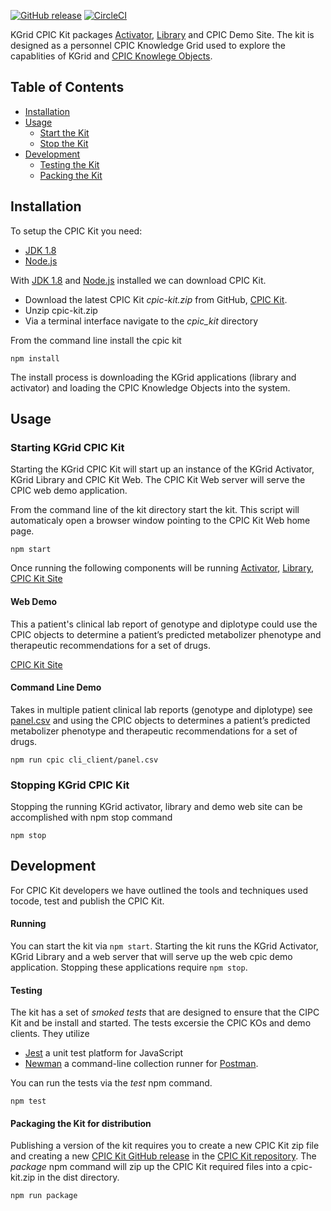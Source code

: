 [![GitHub release](https://img.shields.io/github/release/kgrid-demos/cpic-kit.svg)](https://github.com/kgrid-demos/cpic-kit/releases/)
[![CircleCI](https://circleci.com/gh/kgrid-demos/cpic-kit.svg?style=svg)](https://circleci.com/gh/kgrid-demos/cpic-kit)


KGrid CPIC Kit packages [Activator](http://kgrid.org/kgrid-activator/), [Library](http://kgrid.org/kgrid-library) and CPIC Demo Site.  The kit is designed as a personnel CPIC Knowledge Grid used to explore the capablities of KGrid and [CPIC Knowlege Objects](https://kgrid-objects.github.io/cpic-objects/).

## Table of Contents
   * [Installation](#installation)
   * [Usage](#usage)
     * [Start the Kit](#starting-kgrid-cpic-kit)
     * [Stop the Kit](#stopping-kgrid-cpic-kit)
   * [Development](#development)
     * [Testing the Kit](#testing)
     * [Packing the Kit](#packaging-the-kit-for-distribution)
     
## Installation

To setup the CPIC Kit you need:

- [JDK 1.8](http://www.oracle.com/technetwork/java/javase/downloads/jdk8-downloads-2133151.html)
- [Node.js](http://nodejs.org/)

With [JDK 1.8](http://www.oracle.com/technetwork/java/javase/downloads/jdk8-downloads-2133151.html)
and [Node.js](http://nodejs.org/) installed we can download CPIC Kit.

* Download the latest CPIC Kit *cpic-kit.zip* from GitHub, 
[CPIC Kit](https://github.com/kgrid-demos/cpic-kit/releases/latest). 
* Unzip cpic-kit.zip
* Via a terminal interface navigate to the *cpic_kit* directory

From the command line install the cpic kit
```
npm install
```
The install process is downloading the KGrid applications (library and activator) and loading the 
CPIC Knowledge Objects into the system.


## Usage

### Starting KGrid CPIC Kit
Starting the KGrid CPIC Kit will start up an instance of the KGrid Activator, KGrid Library and CPIC Kit Web. The CPIC Kit Web server will serve the CPIC web demo application.

From the command line of the kit directory start the kit.  This script will automaticaly open a browser window pointing to the  CPIC Kit Web home page.
```
npm start
```
Once running the following components will be running [Activator](http://localhost:8082), [Library](http://localhost:8081), [CPIC Kit Site](http://localhost:8080)


#### Web Demo
This a patient's clinical lab report of genotype and diplotype could use the CPIC objects to determine a patient’s predicted metabolizer phenotype and 
therapeutic recommendations for a set of drugs.

[CPIC Kit Site](http://localhost:8080)

#### Command Line Demo
Takes in multiple patient clinical lab reports (genotype and diplotype) see [panel.csv](https://github.com/kgrid-demos/cpic-kit/blob/master/cli-client/panel.csv) and using the 
CPIC objects to determines a patient’s predicted metabolizer phenotype and therapeutic recommendations for a set of drugs.

```npm run cpic cli_client/panel.csv``` 

### Stopping KGrid CPIC Kit
Stopping the running KGrid activator, library and demo web site can be accomplished with npm stop command
```
npm stop
```

## Development
For CPIC Kit developers we have outlined the tools and techniques used tocode, test and publish 
the CPIC Kit.  

#### Running 
You can start the kit via ```npm start```.  Starting the kit runs the KGrid Activator, 
KGrid Library and a web server that will serve up the web cpic demo application.  Stopping these applications 
require ```npm stop```.

#### Testing
The kit has a set of _smoked tests_ that are designed to ensure that the CIPC Kit and be install and started. The tests
excersie the CPIC KOs and demo clients.  They utilize 
* [Jest](https://jestjs.io/) a unit test platform for JavaScript
* [Newman](https://www.npmjs.com/package/newman) a command-line collection runner for [Postman](https://www.getpostman.com/). 

You can run the tests via the _test_ npm command. 

```npm test```

#### Packaging the Kit for distribution 
Publishing a version of the kit requires you to create a new CPIC Kit zip file and creating a new
[CPIC Kit GitHub release](https://github.com/kgrid-objects/cpic-objects/releases) in the 
[CPIC Kit repository](https://github.com/kgrid-objects/cpic-objects).  The _package_ npm command will zip
up the CPIC Kit required files into a cpic-kit.zip in the dist directory.

```npm run package```

